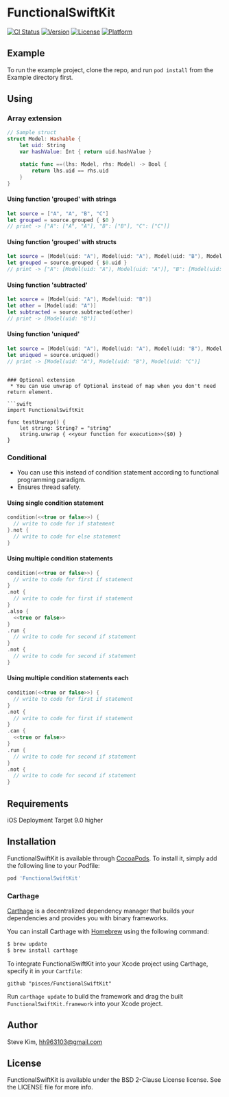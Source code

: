 # FunctionalSwiftKit

[![CI Status](https://img.shields.io/travis/pisces/FunctionalSwiftKit.svg?style=flat)](https://travis-ci.org/pisces/FunctionalSwiftKit)
[![Version](https://img.shields.io/cocoapods/v/FunctionalSwiftKit.svg?style=flat)](https://cocoapods.org/pods/FunctionalSwiftKit)
[![License](https://img.shields.io/cocoapods/l/FunctionalSwiftKit.svg?style=flat)](https://cocoapods.org/pods/FunctionalSwiftKit)
[![Platform](https://img.shields.io/cocoapods/p/FunctionalSwiftKit.svg?style=flat)](https://cocoapods.org/pods/FunctionalSwiftKit)

## Example

To run the example project, clone the repo, and run `pod install` from the Example directory first.

## Using

### Array extension

```swift
// Sample struct
struct Model: Hashable {
    let uid: String
    var hashValue: Int { return uid.hashValue }

    static func ==(lhs: Model, rhs: Model) -> Bool {
        return lhs.uid == rhs.uid
    }
}
```

#### Using function 'grouped' with strings
```swift
let source = ["A", "A", "B", "C"]
let grouped = source.grouped { $0 }
// print -> ["A": ["A", "A"], "B": ["B"], "C": ["C"]]
```

#### Using function 'grouped' with structs
```swift
let source = [Model(uid: "A"), Model(uid: "A"), Model(uid: "B"), Model(uid: "C")]
let grouped = source.grouped { $0.uid }
// print -> ["A": [Model(uid: "A"), Model(uid: "A")], "B": [Model(uid: "B")], "C": [Model(uid: "C")]]
```

#### Using function 'subtracted'
```swift
let source = [Model(uid: "A"), Model(uid: "B")]
let other = [Model(uid: "A")]
let subtracted = source.subtracted(other)
// print -> [Model(uid: "B")]
```

#### Using function 'uniqued'
```swift
let source = [Model(uid: "A"), Model(uid: "A"), Model(uid: "B"), Model(uid: "B")]
let uniqued = source.uniqued()
// print -> [Model(uid: "A"), Model(uid: "B"), Model(uid: "C")]
```
```

### Optional extension
 * You can use unwrap of Optional instead of map when you don't need return element.

```swift
import FunctionalSwiftKit

func testUnwrap() {
    let string: String? = "string"
    string.unwrap { <<your function for execution>>($0) }
}
```

### Conditional
 * You can use this instead of condition statement according to functional programming paradigm.
 * Ensures thread safety.

#### Using single condition statement
```swift
condition(<<true or false>>) {  
  // write to code for if statement
}.not {
  // write to code for else statement
}
```

#### Using multiple condition statements
```swift
condition(<<true or false>>) {  
  // write to code for first if statement
}
.not {
  // write to code for first if statement
}
.also {
  <<true or false>>
}
.run {
  // write to code for second if statement
}
.not {
  // write to code for second if statement
}
```

#### Using multiple condition statements each
```swift
condition(<<true or false>>) {  
  // write to code for first if statement
}
.not {
  // write to code for first if statement
}
.can {
  <<true or false>>
}
.run {
  // write to code for second if statement
}
.not {
  // write to code for second if statement
}
```

## Requirements
iOS Deployment Target 9.0 higher

## Installation

FunctionalSwiftKit is available through [CocoaPods](https://cocoapods.org). To install
it, simply add the following line to your Podfile:

```ruby
pod 'FunctionalSwiftKit'
```

### Carthage

[Carthage](https://github.com/Carthage/Carthage) is a decentralized dependency manager that builds your dependencies and provides you with binary frameworks.

You can install Carthage with [Homebrew](http://brew.sh/) using the following command:

```bash
$ brew update
$ brew install carthage
```

To integrate FunctionalSwiftKit into your Xcode project using Carthage, specify it in your `Cartfile`:

```ogdl
github "pisces/FunctionalSwiftKit"
```

Run `carthage update` to build the framework and drag the built `FunctionalSwiftKit.framework` into your Xcode project.

## Author

Steve Kim, hh963103@gmail.com

## License

FunctionalSwiftKit is available under the BSD 2-Clause License license. See the LICENSE file for more info.
